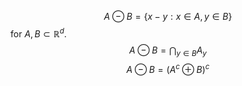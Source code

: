 $$
A\ominus B = \{x-y:x\in A, y\in B\}
$$
for $A,B \subset \mathbb{R}^d$.
$$
A\ominus B = \bigcap_{y\in B} A_y
$$
$$
A\ominus B = (A^c\oplus B)^c
$$
